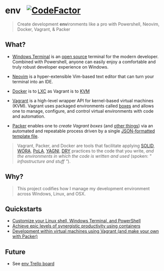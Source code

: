env &nbsp;
[![CodeFactor](https://www.codefactor.io/repository/github/jhwohlgemuth/env/badge)](https://www.codefactor.io/repository/github/jhwohlgemuth/env)
===

> Create development **env**ironments like a pro with Powershell, Neovim, Docker, Vagrant, & Packer

What?
-----

 - [Windows Terminal](https://www.microsoft.com/en-us/p/windows-terminal/9n0dx20hk701?activetab=pivot:overviewtab) is an [open source](https://github.com/microsoft/terminal) terminal for the modern developer. Combined with Powershell, anyone can easily enjoy a comfortable and truly robust developer experience on Windows.

- [Neovim](https://neovim.io/) is a hyper-extensible Vim-based text editor that can turn your terminal into an IDE.

- [Docker](https://www.docker.com/) is to [LXC](https://stackoverflow.com/questions/16047306/how-is-docker-different-from-a-normal-virtual-machine)
 as Vagrant is to [KVM](https://en.wikipedia.org/wiki/Kernel-based_Virtual_Machine)

- [Vagrant](https://www.vagrantup.com/) is a high-level wrapper API for kernel-based virtual machines (KVM).
Vagrant uses packaged environments called [boxes](https://docs.vagrantup.com/v2/boxes.html)
and allows one to manage, configure, and control virtual environments with code and automation.

- [Packer](https://packer.io/) enables one to _create Vagrant boxes_
(and [other things](https://packer.io/docs/builders/docker.html))
via an automated and repeatable process driven by a single [JSON-formatted template file](./packer.json).

> Vagrant, Packer, and Docker are tools that facilitate applying
[SOLID](https://scotch.io/bar-talk/s-o-l-i-d-the-first-five-principles-of-object-oriented-design),
[WORA](https://en.wikipedia.org/wiki/Write_once,_run_anywhere),
[PoLA](https://en.wikipedia.org/wiki/Principle_of_least_astonishment),
[YAGNI](https://en.wikipedia.org/wiki/You_aren%27t_gonna_need_it),
[DRY](https://en.wikipedia.org/wiki/Don%27t_repeat_yourself)
practices to the code that you write,
_and the environments in which the code is written and used_ (spoken:  _" infrastructure and stuff "_).

Why?
----
> This project codifies how I manage my development environment across Windows, Linux, and OSX.

Quickstarts
-----------
- [Customize your Linux shell, Windows Terminal, and PowerShell](dev-with-command-line/)
- [Achieve epic levels of synergistic productivity using containers](dev-with-containers/)
- [Development within virtual machines using Vagrant (and make your own with Packer)](dev-with-virtual-machines/)

Future
------
- See [env Trello board](https://trello.com/b/WEMB9CEL/env)
